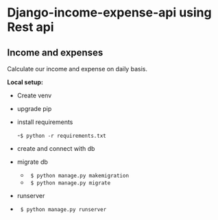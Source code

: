 # Django-income-expense-api using Rest api

## Income and expenses

  Calculate our income and expense on daily basis.

**Local setup:**

+ Create venv
+ upgrade pip
+ install requirements

  -<code>$ python -r requirements.txt</code>

+ create and connect with db
+ migrate db

  - <code> $ python manage.py makemigration</code>
  - <code> $ python manage.py migrate </code>
  
 + runserver
 
  - <code> $ python manage.py runserver </code>

